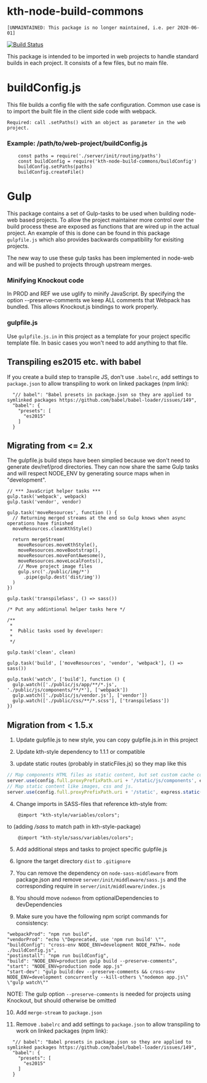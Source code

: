 # kth-node-build-commons

```
[UNMAINTAINED: This package is no longer maintained, i.e. per 2020-06-01]
```

[![Build Status](https://travis-ci.org/KTH/kth-node-build-commons.svg?branch=master)](https://travis-ci.org/KTH/kth-node-build-commons)

This package is intended to be imported in web projects to handle standard builds in each project. It consists of a few files, but no main file.

# buildConfig.js

This file builds a config file with the safe configuration.
Common use case is to import the built file in the client side code with webpack.

`Required: call .setPaths() with an object as parameter in the web project.`

### Example: /path/to/web-project/buildConfig.js

```
	const paths = require('./server/init/routing/paths')
	const buildConfig = require('kth-node-build-commons/buildConfig')
	buildConfig.setPaths(paths)
	buildConfig.createFile()
```

# Gulp

This package contains a set of Gulp-tasks to be used when building node-web based projects. To allow the project maintainer more control over the build process these are exposed as functions that are wired up in the actual project. An example of this is done can be found in this package `gulpfile.js` which also provides backwards compatibility for exisiting projects.

The new way to use these gulp tasks has been implemented in node-web and will be pushed to projects through upstream merges.

### Minifying Knockout code

In PROD and REF we use uglify to minify JavaScript. By specifying the option --preserve-comments we keep ALL comments that
Webpack has bundled. This allows Knockout.js bindings to work properly.

### gulpfile.js

Use `gulpfile.js.in` in this project as a template for your project specific template file. In basic cases you won't need to add anything to that file.

## Transpiling es2015 etc. with babel

If you create a build step to transpile JS, don't use `.babelrc`, add settings to `package.json` to allow transpiling to work on linked packages (npm link):

```
  "// babel": "Babel presets in package.json so they are applied to symlinked packages https://github.com/babel/babel-loader/issues/149",
  "babel": {
    "presets": [
      "es2015"
    ]
  }
```

## Migrating from <= 2.x

The gulpfile.js build steps have been simplied because we don't need to generate dev/ref/prod directories. They can now share the same Gulp tasks and will respect NODE_ENV by generating source maps when in "development".

```
// *** JavaScript helper tasks ***
gulp.task('webpack', webpack)
gulp.task('vendor', vendor)

gulp.task('moveResources', function () {
  // Returning merged streams at the end so Gulp knows when async operations have finished
  moveResources.cleanKthStyle()

  return mergeStream(
    moveResources.moveKthStyle(),
    moveResources.moveBootstrap(),
    moveResources.moveFontAwesome(),
    moveResources.moveLocalFonts(),
    // Move project image files
    gulp.src('./public/img/*')
      .pipe(gulp.dest('dist/img'))
  )
})

gulp.task('transpileSass', () => sass())

/* Put any addintional helper tasks here */

/**
 *
 *  Public tasks used by developer:
 *
 */

gulp.task('clean', clean)

gulp.task('build', ['moveResources', 'vendor', 'webpack'], () => sass())

gulp.task('watch', ['build'], function () {
  gulp.watch(['./public/js/app/**/*.js', './public/js/components/**/*'], ['webpack'])
  gulp.watch(['./public/js/vendor.js'], ['vendor'])
  gulp.watch(['./public/css/**/*.scss'], ['transpileSass'])
})
```

## Migration from < 1.5.x

1. Update gulpfile.js to new style, you can copy gulpfile.js.in in this project

2. Update kth-style dependency to 1.1.1 or compatible

3. update static routes (probably in staticFiles.js) so they map like this

```JavaScript
// Map components HTML files as static content, but set custom cache control header, currently no-cache to force If-modified-since/Etag check.
server.use(config.full.proxyPrefixPath.uri + '/static/js/components', express.static('./dist/js/components', { setHeaders: setCustomCacheControl }))
// Map static content like images, css and js.
server.use(config.full.proxyPrefixPath.uri + '/static', express.static('./dist'))
```

4. Change imports in SASS-files that reference kth-style from:

```
	@import "kth-style/variables/colors";
```

to (adding _/sass_ to match path in kth-style-package)

```
	@import "kth-style/sass/variables/colors";
```

5. Add additional steps and tasks to project specific gulpfile.js

6. Ignore the target directory `dist` to `.gitignore`

7. You can remove the dependency on `node-sass-middleware` from package.json and remove `server/init/middleware/sass.js` and the corresponding require in `server/init/middleware/index.js`

8. You should move `nodemon` from optionalDependencies to devDependencies

9. Make sure you have the following npm script commands for consistency:

```
"webpackProd": "npm run build",
"vendorProd": "echo \"Deprecated, use 'npm run build' \"",
"buildConfig": "cross-env NODE_ENV=development NODE_PATH=. node ./buildConfig.js",
"postinstall": "npm run buildConfig",
"build": "NODE_ENV=production gulp build --preserve-comments",
"start": "NODE_ENV=production node app.js"
"start-dev": "gulp build:dev --preserve-comments && cross-env NODE_ENV=development concurrently --kill-others \"nodemon app.js\" \"gulp watch\""
```

NOTE: The gulp option `--preserve-comments` is needed for projects using Knockout, but should otherwise be omitted

10. Add `merge-stream` to `package.json`

11. Remove `.babelrc` and add settings to `package.json` to allow transpiling to work on linked packages (npm link):

```
  "// babel": "Babel presets in package.json so they are applied to symlinked packages https://github.com/babel/babel-loader/issues/149",
  "babel": {
    "presets": [
      "es2015"
    ]
  }
```
